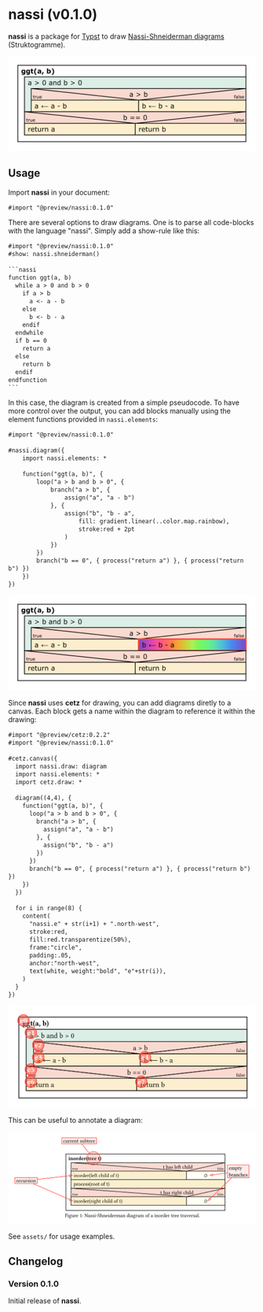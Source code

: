 # nassi (v0.1.0)

**nassi** is a package for [Typst](https://typst.app) to draw [Nassi-Shneiderman diagrams](https://en.wikipedia.org/wiki/Nassi–Shneiderman_diagram) (Struktogramme).

![](assets/example-1.png)

## Usage

Import **nassi** in your document:

```typst
#import "@preview/nassi:0.1.0"
```

There are several options to draw diagrams. One is to parse all code-blocks with the language "nassi". Simply add a show-rule like this:

````typst
#import "@preview/nassi:0.1.0"
#show: nassi.shneiderman()

```nassi
function ggt(a, b)
  while a > 0 and b > 0
    if a > b
      a <- a - b
    else
      b <- b - a
    endif
  endwhile
  if b == 0
    return a
  else
    return b
  endif
endfunction
```
````

In this case, the diagram is created from a simple pseudocode. To have more control over the output, you can add blocks manually using the element functions provided in `nassi.elements`:

````typst
#import "@preview/nassi:0.1.0"

#nassi.diagram({
	import nassi.elements: *

	function("ggt(a, b)", {
		loop("a > b and b > 0", {
			branch("a > b", {
				assign("a", "a - b")
			}, {
				assign("b", "b - a",
					fill: gradient.linear(..color.map.rainbow),
					stroke:red + 2pt
				)
			})
		})
		branch("b == 0", { process("return a") }, { process("return b") })
	})
})
````

![](assets/example-3.png)

Since **nassi** uses **cetz** for drawing, you can add diagrams diretly to a canvas. Each block gets a name within the diagram to reference it within the drawing:

````typst
#import "@preview/cetz:0.2.2"
#import "@preview/nassi:0.1.0"

#cetz.canvas({
  import nassi.draw: diagram
  import nassi.elements: *
  import cetz.draw: *

  diagram((4,4), {
    function("ggt(a, b)", {
      loop("a > b and b > 0", {
        branch("a > b", {
          assign("a", "a - b")
        }, {
          assign("b", "b - a")
        })
      })
      branch("b == 0", { process("return a") }, { process("return b") })
    })
  })

  for i in range(8) {
    content(
      "nassi.e" + str(i+1) + ".north-west",
      stroke:red,
      fill:red.transparentize(50%),
      frame:"circle",
      padding:.05,
      anchor:"north-west",
      text(white, weight:"bold", "e"+str(i)),
    )
  }
})
````

![](assets/example-cetz-2.png)

This can be useful to annotate a diagram:

![](assets/example-cetz.png)

See `assets/` for usage examples.

## Changelog

### Version 0.1.0

Initial release of **nassi**.
